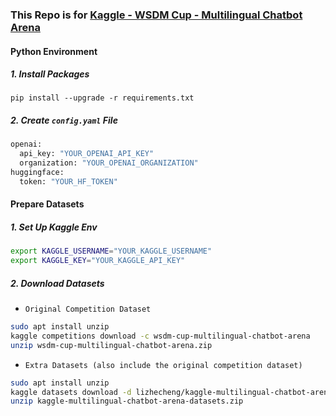 ### This Repo is for [Kaggle - WSDM Cup - Multilingual Chatbot Arena](https://www.kaggle.com/competitions/wsdm-cup-multilingual-chatbot-arena)

#### Python Environment

##### 1. Install Packages

```b
pip install --upgrade -r requirements.txt
```

##### 2. Create ``config.yaml`` File

```bash
openai:
  api_key: "YOUR_OPENAI_API_KEY"
  organization: "YOUR_OPENAI_ORGANIZATION"
huggingface:
  token: "YOUR_HF_TOKEN"
```

#### Prepare Datasets

##### 1. Set Up Kaggle Env

```bash
export KAGGLE_USERNAME="YOUR_KAGGLE_USERNAME"
export KAGGLE_KEY="YOUR_KAGGLE_API_KEY"
```

##### 2. Download Datasets

- ``Original Competition Dataset``

```bash
sudo apt install unzip
kaggle competitions download -c wsdm-cup-multilingual-chatbot-arena
unzip wsdm-cup-multilingual-chatbot-arena.zip
```

- ``Extra Datasets (also include the original competition dataset)``

```bash
sudo apt install unzip
kaggle datasets download -d lizhecheng/kaggle-multilingual-chatbot-arena-datasets
unzip kaggle-multilingual-chatbot-arena-datasets.zip
```
